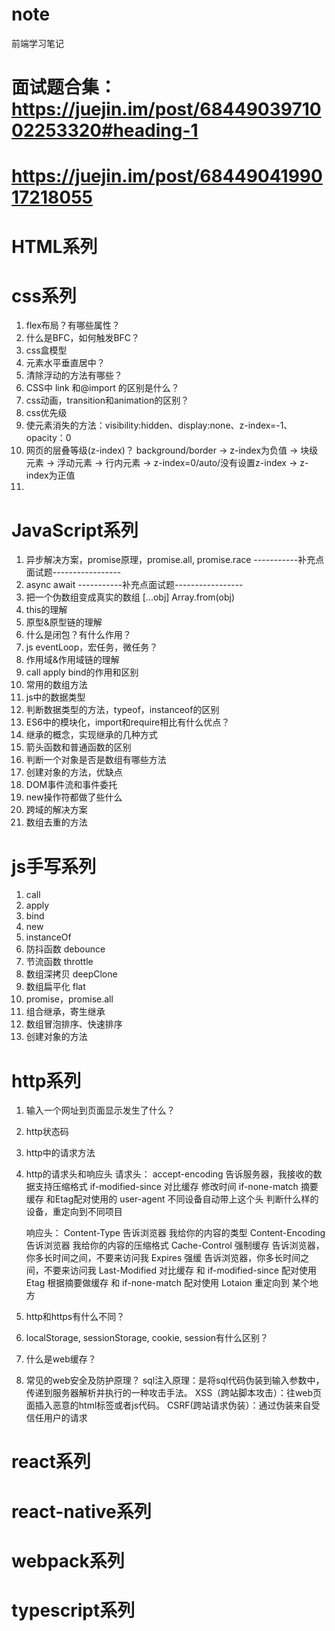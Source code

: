 # note
前端学习笔记
# 面试题合集：https://juejin.im/post/6844903971002253320#heading-1
# https://juejin.im/post/6844904199017218055

# HTML系列

# css系列
1. flex布局？有哪些属性？
2. 什么是BFC，如何触发BFC？
3. css盒模型
4. 元素水平垂直居中？
5. 清除浮动的方法有哪些？
6. CSS中 link 和@import 的区别是什么？
7. css动画，transition和animation的区别？
8. css优先级
9. 使元素消失的方法：visibility:hidden、display:none、z-index=-1、opacity：0
10. 网页的层叠等级(z-index)？
    background/border -> z-index为负值 -> 块级元素 -> 浮动元素 -> 行内元素 -> z-index=0/auto/没有设置z-index -> z-index为正值
11. 

# JavaScript系列
1. 异步解决方案，promise原理，promise.all, promise.race
  -----------补充点面试题-----------------
2. async await
  -----------补充点面试题-----------------
3. 把一个伪数组变成真实的数组
  [...obj]
  Array.from(obj)
4. this的理解
5. 原型&原型链的理解
6. 什么是闭包？有什么作用？
7. js eventLoop，宏任务，微任务？
8. 作用域&作用域链的理解
9. call apply bind的作用和区别
10. 常用的数组方法
11. js中的数据类型
12. 判断数据类型的方法，typeof，instanceof的区别
13. ES6中的模块化，import和require相比有什么优点？
14. 继承的概念，实现继承的几种方式
15. 箭头函数和普通函数的区别
16. 判断一个对象是否是数组有哪些方法
17. 创建对象的方法，优缺点
18.  DOM事件流和事件委托
19. new操作符都做了些什么
20. 跨域的解决方案
21. 数组去重的方法


# js手写系列
1. call
2. apply
3. bind
4. new
5. instanceOf
6. 防抖函数 debounce
7. 节流函数 throttle
8. 数组深拷贝 deepClone
9. 数组扁平化 flat
10. promise，promise.all
11. 组合继承，寄生继承
12. 数组冒泡排序、快速排序
13. 创建对象的方法


# http系列
1. 输入一个网址到页面显示发生了什么？
2. http状态码
3. http中的请求方法
4. http的请求头和响应头
    请求头：
      accept-encoding 告诉服务器，我接收的数据支持压缩格式
      if-modified-since 对比缓存  修改时间
      if-none-match 摘要缓存  和Etag配对使用的
      user-agent 不同设备自动带上这个头   判断什么样的设备，重定向到不同项目

    响应头：
      Content-Type  告诉浏览器  我给你的内容的类型
      Content-Encoding  告诉浏览器  我给你的内容的压缩格式
      Cache-Control 强制缓存  告诉浏览器，你多长时间之间，不要来访问我
      Expires  强缓   告诉浏览器，你多长时间之间，不要来访问我
      Last-Modified 对比缓存 和 if-modified-since 配对使用
      Etag   根据摘要做缓存   和 if-none-match 配对使用
      Lotaion  重定向到 某个地方
5. http和https有什么不同？
6. localStorage, sessionStorage, cookie, session有什么区别？
7. 什么是web缓存？
8. 常见的web安全及防护原理？
  sql注入原理：是将sql代码伪装到输入参数中，传递到服务器解析并执行的一种攻击手法。
  XSS（跨站脚本攻击）：往web页面插入恶意的html标签或者js代码。
  CSRF(跨站请求伪装）：通过伪装来自受信任用户的请求


# react系列


# react-native系列


# webpack系列


# typescript系列